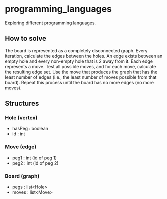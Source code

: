 # programming_languages
Exploring different programming languages.

## How to solve
The board is represented as a completely disconnected graph.
Every iteration, calculate the edges between the holes.
An edge exists between an empty hole and every non-empty hole that is 2 away from it.
Each edge represents a move.
Test all possible moves, and for each move, calculate the resulting edge set.
Use the move that produces the graph that has the least number of edges (i.e., the least number of moves possible from that board).
Repeat this process until the board has no more edges (no more moves).

## Structures

### Hole (vertex)
* hasPeg : boolean
* id : int

### Move (edge)
* peg1 : int (id of peg 1)
* peg2 : int (id of peg 2)

### Board (graph)
* pegs : list\<Hole\>
* moves : list\<Move\>

